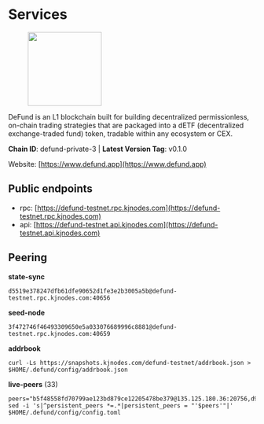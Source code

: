 # Services

<figure><img src="https://raw.githubusercontent.com/kj89/testnet_manuals/main/pingpub/logos/defund.png" width="150" alt=""><figcaption></figcaption></figure>

DeFund is an L1 blockchain built for building decentralized permissionless,  on-chain trading strategies that are packaged into a dETF (decentralized  exchange-traded fund) token, tradable within any ecosystem or CEX.

**Chain ID**: defund-private-3 | **Latest Version Tag**: v0.1.0

Website: [https://www.defund.app](https://www.defund.app)


## Public endpoints

* rpc: [https://defund-testnet.rpc.kjnodes.com](https://defund-testnet.rpc.kjnodes.com)
* api: [https://defund-testnet.api.kjnodes.com](https://defund-testnet.api.kjnodes.com)

## Peering

**state-sync**

```
d5519e378247dfb61dfe90652d1fe3e2b3005a5b@defund-testnet.rpc.kjnodes.com:40656
```

**seed-node**

```
3f472746f46493309650e5a033076689996c8881@defund-testnet.rpc.kjnodes.com:40659
```

**addrbook**
```
curl -Ls https://snapshots.kjnodes.com/defund-testnet/addrbook.json > $HOME/.defund/config/addrbook.json
```

**live-peers** (33)
```
peers="b5f48558fd70799ae123bd879ce12205478be379@135.125.180.36:20756,d9d5f9a4ca3cb5ab7db0e6735b0ce8c246eceb6b@135.181.214.190:26656,75e38d35a430a9c1ac65249db3d4cab245159a8b@144.91.97.124:26656,26975c5bb7dc42463cc6361ea3c75f325e801917@5.161.86.214:18656,d5519e378247dfb61dfe90652d1fe3e2b3005a5b@65.109.68.190:40656,3c838e2b140d36e08c406884ab75119c016c7938@159.69.217.0:18656,0f2d12d8a0cd0ce0c18b3c9701c5366ad6e48a65@178.128.219.172:40656,9f5a148876b9d51e1368fa491ebe1d35858b62a9@95.217.57.232:60556,d882fb5de964ed14acf84f2ed3f9e9fe00ece761@135.181.248.30:26656,9ae365f1c4a2b95c95fdcaa92db4a4f5a655ef1f@5.161.108.72:26656,36909ce5289d8f994fb2562f7a188a79ce826359@95.217.229.70:27656,867b72d6c8cbe690ae87eb32152cafa49484c6fd@65.109.32.174:27656,8190bf19ef96627e3b35f2039ab6aeed551fa05c@167.235.201.57:26656,ea0bfa100338b3016f0722bdd7b4d6c5eb22cb83@86.48.3.14:26656,028aa95415a9a004e57fd581d2c897f01a5b8054@80.241.211.235:26656,1fb99eb1ff6ad8e6be3f247f1a98cc9f7081e188@65.21.52.97:26656,f114c02efc5aa7ee3ee6733d806a1fae2fbfb66b@65.109.49.111:21656,17eb01fc972d963781b6666041fa164b3d5588e4@135.181.154.35:26656,117b4f356114c005714955ea6ee700fb6606c650@65.108.230.245:27656,015b3e38b3eccc7d3815e951e73c99379367676c@95.217.130.95:40656,f335bdc89890b6fa7acd75759a7aea42ea03a191@5.9.147.185:28656,324c36dcc39039d6c8007711b5923b4645c93202@142.132.202.50:46656,24be58ab07ed513a64b359174c6bb6a17fa112d4@65.109.17.86:41656,e2542af1f83025786c34947f1b6d39a511500327@173.249.20.104:26656,b3ea7a581e2f1c1e19d2067e6cd54497914ec4ea@173.249.54.237:40656,4fc14e5cccf09c1fe38ff1c896b2cda8a09c4b4d@49.12.220.38:26656,62df45d2df885de6dd2230dccf975a04005d23b3@164.68.121.197:40656,db1b1a1350e3bf1815603024dc7dcc4ef76053b6@65.109.82.106:40656,9a88a8643a1e0641f81c65f0ace6d0d44644dc37@162.55.211.136:40656,328b742040c36ed83efbd9a4b07c3bc0e3493157@62.171.158.158:26656,9dd8873f8bce7796fa6b96c1cd569ee1cff3dd36@194.163.190.91:40656,20d3366716016e41ac0d8f20954d1951565f5aab@65.109.15.207:26656,13e13cc3b1cee183592bffc1aaae6a9b3b7a7e20@38.242.206.62:40656"
sed -i 's|^persistent_peers *=.*|persistent_peers = "'$peers'"|' $HOME/.defund/config/config.toml
```
